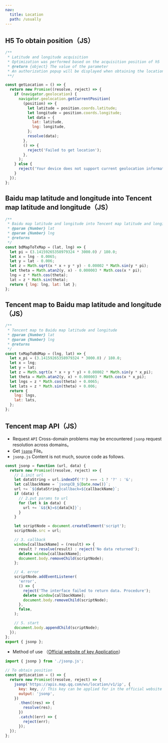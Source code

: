 ```yaml
---
nav:
  title: Location
  path: /usually
---
```


## H5 To obtain position（JS）

```js
/**
 * Latitude and longitude acquisition
 * Optimization was performed based on the acquisition position of h5
 * @return {object} The value of the parameter
 * An authorization popup will be displayed when obtaining the location
 **/

const getLocation = () => {
  return new Promise((resolve, reject) => {
    if (navigator.geolocation) {
      navigator.geolocation.getCurrentPosition(
        (position) => {
          let latitude = position.coords.latitude;
          let longitude = position.coords.longitude;
          let data = {
            lat: latitude,
            lng: longitude,
          };
          resolve(data);
        },
        () => {
          reject('Failed to get location');
        },
      );
    } else {
      reject('Your device does not support current geolocation information retrieval');
    }
  });
};
```

## Baidu map latitude and longitude into Tencent map latitude and longitude（JS）

```js
/**
 * Baidu map latitude and longitude into Tencent map latitude and longitude
 * @param {Number} lat
 * @param {Number} lng
 * @returns
 */
const bdMapToTxMap = (lat, lng) => {
  let pi = (3.14159265358979324 * 3000.0) / 180.0;
  let x = lng - 0.0065;
  let y = lat - 0.006;
  let z = Math.sqrt(x * x + y * y) - 0.00002 * Math.sin(y * pi);
  let theta = Math.atan2(y, x) - 0.000003 * Math.cos(x * pi);
  lng = z * Math.cos(theta);
  lat = z * Math.sin(theta);
  return { lng: lng, lat: lat };
};
```

## Tencent map to Baidu map latitude and longitude（JS）

```js
/**
 * Tencent map to Baidu map latitude and longitude
 * @param {Number} lat
 * @param {Number} lng
 * @returns
 */
const txMapToBdMap = (lng, lat) => {
  let x_pi = (3.14159265358979324 * 3000.0) / 180.0;
  let x = lng;
  let y = lat;
  let z = Math.sqrt(x * x + y * y) + 0.00002 * Math.sin(y * x_pi);
  let theta = Math.atan2(y, x) + 0.000003 * Math.cos(x * x_pi);
  let lngs = z * Math.cos(theta) + 0.0065;
  let lats = z * Math.sin(theta) + 0.006;
  return {
    lng: lngs,
    lat: lats,
  };
};
```

## Tencent map API（JS）

- Request `API` Cross-domain problems may be encountered `jsonp` request resolution across domains。
- Get [`jsonp`](https://kinxpeng.oss-cn-beijing.aliyuncs.com/files/cins-docs/jsonp.js?versionId=CAEQOBiBgICcsJnunRgiIGVmY2YxNTY1NTI3OTRkZjQ5OTU1Y2EwN2UwMjQ0NGMx) File。
- `jsonp.js` Content is not much, source code as follows.

```js
const jsonp = function (url, data) {
  return new Promise((resolve, reject) => {
    // 1.init url
    let dataString = url.indexOf('?') === -1 ? '?' : '&';
    let callbackName = `jsonpCB_${Date.now()}`;
    url += `${dataString}callback=${callbackName}`;
    if (data) {
      // 2.put params to url
      for (let k in data) {
        url += `&${k}=${data[k]}`;
      }
    }

    let scriptNode = document.createElement('script');
    scriptNode.src = url;

    // 3. callback
    window[callbackName] = (result) => {
      result ? resolve(result) : reject('No data returned');
      delete window[callbackName];
      document.body.removeChild(scriptNode);
    };

    // 4. error
    scriptNode.addEventListener(
      'error',
      () => {
        reject('The interface failed to return data. Procedure');
        delete window[callbackName];
        document.body.removeChild(scriptNode);
      },
      false,
    );

    // 5. start
    document.body.appendChild(scriptNode);
  });
};
export { jsonp };
```

- Method of use （[Official website of key Application](https://lbs.qq.com/)）

```js
import { jsonp } from './jsonp.js';

// To obtain position
const getLocation = () => {
  return new Promise((resolve, reject) => {
    jsonp('https://apis.map.qq.com/ws/location/v1/ip', {
      key: key, // This key can be applied for in the official website of Tencent Map
      output: 'jsonp',
    })
      .then((res) => {
        resolve(res);
      })
      .catch((err) => {
        reject(err);
      });
  });
};
```
